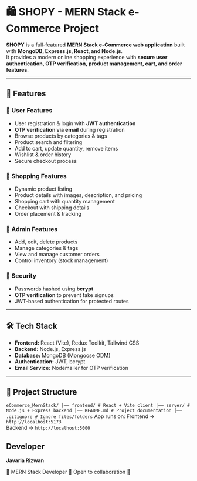 # 🛍️ SHOPY - MERN Stack e-Commerce Project

**SHOPY** is a full-featured **MERN Stack e-Commerce web application** built with **MongoDB, Express.js, React, and Node.js**.  
It provides a modern online shopping experience with **secure user authentication, OTP verification, product management, cart, and order features**.

---

## 🚀 Features

### 👤 User Features
- User registration & login with **JWT authentication**
- **OTP verification via email** during registration
- Browse products by categories & tags
- Product search and filtering
- Add to cart, update quantity, remove items
- Wishlist & order history
- Secure checkout process

### 🛒 Shopping Features
- Dynamic product listing
- Product details with images, description, and pricing
- Shopping cart with quantity management
- Checkout with shipping details
- Order placement & tracking

### 🔑 Admin Features
- Add, edit, delete products
- Manage categories & tags
- View and manage customer orders
- Control inventory (stock management)

### 🔐 Security
- Passwords hashed using **bcrypt**
- **OTP verification** to prevent fake signups
- JWT-based authentication for protected routes

---

## 🛠️ Tech Stack

- **Frontend:** React (Vite), Redux Toolkit, Tailwind CSS
- **Backend:** Node.js, Express.js
- **Database:** MongoDB (Mongoose ODM)
- **Authentication:** JWT, bcrypt
- **Email Service:** Nodemailer for OTP verification

---

## 📂 Project Structure

`
eCommerce_MernStack/
│── frontend/ # React + Vite client
│── server/ # Node.js + Express backend
│── README.md # Project documentation
│── .gitignore # Ignore files/folders
`
App runs on:
Frontend → `http://localhost:5173`  
Backend → `http://localhost:5000`  


## Developer

 **Javaria Rizwan**
 
📌 MERN Stack Developer
📌 Open to collaboration 🚀
